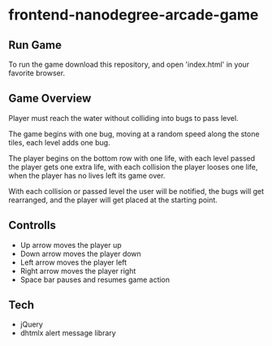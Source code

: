 frontend-nanodegree-arcade-game
===============================

Run Game
--------

To run the game download this repository, and open 'index.html' in your favorite browser.

Game Overview
-------------

Player must reach the water without colliding into bugs to pass level.

The game begins with one bug, moving at a random speed along the stone tiles, each level adds one bug.

The player begins on the bottom row with one life, with each level passed the player gets one extra life, with each collision the player looses one life, when the player has no lives left its game over.

With each collision  or passed level the user will be notified, the bugs will get rearranged, and the player will get placed at the starting point.


Controlls
---------

* Up arrow moves the player up
* Down arrow moves the player down
* Left arrow moves the player left
* Right arrow moves the player right
* Space bar pauses and resumes game action

Tech
----

* jQuery
* dhtmlx alert message library